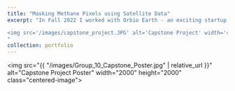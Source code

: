 ```yaml
---
title: "Masking Methane Pixels using Satellite Data"
excerpt: "In Fall 2022 I worked with Orbio Earth - an exciting startup that's building methane emissions insights for energy assets across the Earth. For my capstone project, I built computer vision and statistical models that determined which pixels in an image contained methane. Ultimately, the output of these models was binary masks, which you can see in the below image.

<img src='/images/capstone_project.JPG' alt='Capstone Project' width='400' height='400' style='display: block; margin: 0 auto;'>
"
collection: portfolio
---
```


<img src="{{ "/images/Group_10_Capstone_Poster.jpg" | relative_url }}" alt="Capstone Project Poster" width="2000" height="2000" class="centered-image">
